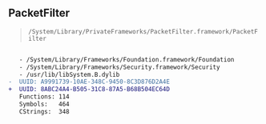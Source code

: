 ## PacketFilter

> `/System/Library/PrivateFrameworks/PacketFilter.framework/PacketFilter`

```diff

   - /System/Library/Frameworks/Foundation.framework/Foundation
   - /System/Library/Frameworks/Security.framework/Security
   - /usr/lib/libSystem.B.dylib
-  UUID: A9991739-10AE-348C-9450-8C3D876D2A4E
+  UUID: 8ABC24A4-B505-31C8-87A5-B68B504EC64D
   Functions: 114
   Symbols:   464
   CStrings:  348

```

